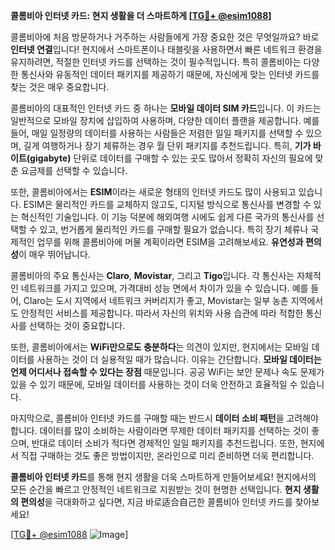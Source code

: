**콜롬비아 인터넷 카드: 현지 생활을 더 스마트하게 [[TG💪+ @esim1088](https://t.me/s/esim1088)]**

콜롬비아에 처음 방문하거나 거주하는 사람들에게 가장 중요한 것은 무엇일까요? 바로 **인터넷 연결**입니다! 현지에서 스마트폰이나 태블릿을 사용하면서 빠른 네트워크 환경을 유지하려면, 적절한 인터넷 카드를 선택하는 것이 필수적입니다. 특히 콜롬비아는 다양한 통신사와 유동적인 데이터 패키지를 제공하기 때문에, 자신에게 맞는 인터넷 카드를 찾는 것은 매우 중요합니다.

콜롬비아의 대표적인 인터넷 카드 중 하나는 **모바일 데이터 SIM 카드**입니다. 이 카드는 일반적으로 모바일 장치에 삽입하여 사용하며, 다양한 데이터 플랜을 제공합니다. 예를 들어, 매일 일정량의 데이터를 사용하는 사람들은 저렴한 일일 패키지를 선택할 수 있으며, 길게 여행하거나 장기 체류하는 경우 월 단위 패키지를 추천드립니다. 특히, **기가 바이트(gigabyte)** 단위로 데이터를 구매할 수 있는 곳도 많아서 정확히 자신의 필요에 맞춘 요금제를 선택할 수 있습니다.

또한, 콜롬비아에서는 **ESIM**이라는 새로운 형태의 인터넷 카드도 많이 사용되고 있습니다. ESIM은 물리적인 카드를 교체하지 않고도, 디지털 방식으로 통신사를 변경할 수 있는 혁신적인 기술입니다. 이 기능 덕분에 해외여행 시에도 쉽게 다른 국가의 통신사를 선택할 수 있고, 번거롭게 물리적인 카드를 구매할 필요가 없습니다. 특히 장기 체류나 국제적인 업무를 위해 콜롬비아에 머물 계획이라면 ESIM을 고려해보세요. **유연성과 편의성**이 매우 뛰어납니다.

콜롬비아의 주요 통신사는 **Claro**, **Movistar**, 그리고 **Tigo**입니다. 각 통신사는 자체적인 네트워크를 가지고 있으며, 가격대비 성능 면에서 차이가 있을 수 있습니다. 예를 들어, Claro는 도시 지역에서 네트워크 커버리지가 좋고, Movistar는 일부 농촌 지역에서도 안정적인 서비스를 제공합니다. 따라서 자신의 위치와 사용 습관에 따라 적합한 통신사를 선택하는 것이 중요합니다.

또한, 콜롬비아에서는 **WiFi만으로도 충분하다**는 의견이 있지만, 현지에서는 모바일 데이터를 사용하는 것이 더 실용적일 때가 많습니다. 이유는 간단합니다. **모바일 데이터는 언제 어디서나 접속할 수 있다는 장점** 때문입니다. 공공 WiFi는 보안 문제나 속도 문제가 있을 수 있기 때문에, 모바일 데이터를 사용하는 것이 더욱 안전하고 효율적일 수 있습니다.

마지막으로, 콜롬비아 인터넷 카드를 구매할 때는 반드시 **데이터 소비 패턴**을 고려해야 합니다. 데이터를 많이 소비하는 사람이라면 무제한 데이터 패키지를 선택하는 것이 좋으며, 반대로 데이터 소비가 적다면 경제적인 일일 패키지를 추천드립니다. 또한, 현지에서 직접 구매하는 것도 좋은 방법이지만, 온라인으로 미리 준비하면 더욱 편리합니다.

**콜롬비아 인터넷 카드**를 통해 현지 생활을 더욱 스마트하게 만들어보세요! 현지에서의 모든 순간을 빠르고 안정적인 네트워크로 지원받는 것이 현명한 선택입니다. **현지 생활의 편의성**을 극대화하고 싶다면, 지금 바로适合自己한 콜롬비아 인터넷 카드를 찾아보세요!

[[TG💪+ @esim1088](https://t.me/s/esim1088) ![Image](https://i.postimg.cc/Y0z9fWf4/image.png)]